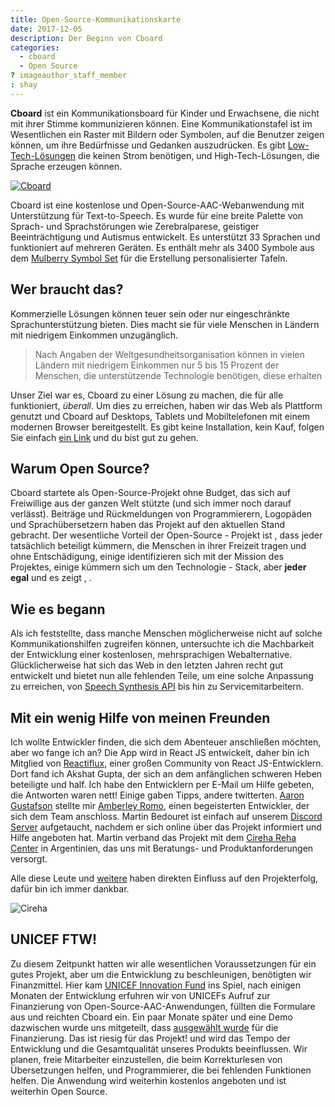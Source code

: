 ```yaml
---
title: Open-Source-Kommunikationskarte
date: 2017-12-05
description: Der Beginn von Cboard
categories:
  - cboard
  - Open Source
? imageauthor_staff_member
: shay
---
```


**Cboard** ist ein Kommunikationsboard für Kinder und Erwachsene, die nicht mit ihrer Stimme kommunizieren können. Eine Kommunikationstafel ist im Wesentlichen ein Raster mit Bildern oder Symbolen, auf die Benutzer zeigen können, um ihre Bedürfnisse und Gedanken auszudrücken. Es gibt [Low-Tech-Lösungen](https://www.youtube.com/watch?v=mnyv8h6J4rc) die keinen Strom benötigen, und High-Tech-Lösungen, die Sprache erzeugen können.

[![Cboard](/images/app/water-ipad-english.png)](https://github.com/cboard-org/cboard)

Cboard ist eine kostenlose und Open-Source-AAC-Webanwendung mit Unterstützung für Text-to-Speech. Es wurde für eine breite Palette von Sprach- und Sprachstörungen wie Zerebralparese, geistiger Beeinträchtigung und Autismus entwickelt. Es unterstützt 33 Sprachen und funktioniert auf mehreren Geräten. Es enthält mehr als 3400 Symbole aus dem [Mulberry Symbol Set](https://mulberrysymbols.org/) für die Erstellung personalisierter Tafeln.

## Wer braucht das?

Kommerzielle Lösungen können teuer sein oder nur eingeschränkte Sprachunterstützung bieten. Dies macht sie für viele Menschen in Ländern mit niedrigem Einkommen unzugänglich.

> Nach Angaben der Weltgesundheitsorganisation können in vielen Ländern mit niedrigem Einkommen nur 5 bis 15 Prozent der Menschen, die unterstützende Technologie benötigen, diese erhalten

Unser Ziel war es, Cboard zu einer Lösung zu machen, die für alle funktioniert, *überall*. Um dies zu erreichen, haben wir das Web als Plattform genutzt und Cboard auf Desktops, Tablets und Mobiltelefonen mit einem modernen Browser bereitgestellt. Es gibt keine Installation, kein Kauf, folgen Sie einfach [ein Link](https://app.cboard.io) und du bist gut zu gehen.

## Warum Open Source?

Cboard startete als Open-Source-Projekt ohne Budget, das sich auf Freiwillige aus der ganzen Welt stützte (und sich immer noch darauf verlässt). Beiträge und Rückmeldungen von Programmierern, Logopäden und Sprachübersetzern haben das Projekt auf den aktuellen Stand gebracht. Der wesentliche Vorteil der Open-Source - Projekt ist , dass jeder tatsächlich beteiligt kümmern, die Menschen in ihrer Freizeit tragen und ohne Entschädigung, einige identifizieren sich mit der Mission des Projektes, einige kümmern sich um den Technologie - Stack, aber **jeder egal** und es zeigt , .

## Wie es begann

Als ich feststellte, dass manche Menschen möglicherweise nicht auf solche Kommunikationshilfen zugreifen können, untersuchte ich die Machbarkeit der Entwicklung einer kostenlosen, mehrsprachigen Webalternative. Glücklicherweise hat sich das Web in den letzten Jahren recht gut entwickelt und bietet nun alle fehlenden Teile, um eine solche Anpassung zu erreichen, von [Speech Synthesis API](https://www.smashingmagazine.com/2017/02/experimenting-with-speechsynthesis/) bis hin zu Servicemitarbeitern.

## Mit ein wenig Hilfe von meinen Freunden

Ich wollte Entwickler finden, die sich dem Abenteuer anschließen möchten, aber wo fange ich an? Die App wird in React JS entwickelt, daher bin ich Mitglied von [Reactiflux](https://www.reactiflux.com/), einer großen Community von React JS-Entwicklern. Dort fand ich Akshat Gupta, der sich an dem anfänglichen schweren Heben beteiligte und half. Ich habe den Entwicklern per E-Mail um Hilfe gebeten, die Antworten waren nett! Einige gaben Tipps, andere twitterten. [Aaron Gustafson](https://www.aaron-gustafson.com/about/) stellte mir [Amberley Romo](https://www.aaron-gustafson.com/notebook/my-2017-mentees/), einen begeisterten Entwickler, der sich dem Team anschloss. Martin Bedouret ist einfach auf unserem [Discord Server](https://discord.gg/TEH8uxh) aufgetaucht, nachdem er sich online über das Projekt informiert und Hilfe angeboten hat. Martin verband das Projekt mit dem [Cireha Reha Center](http://www.cireha.com.ar/index.asp) in Argentinien, das uns mit Beratungs- und Produktanforderungen versorgt.

Alle diese Leute und [weitere](https://github.com/cboard-org/cboard/graphs/contributors) haben direkten Einfluss auf den Projekterfolg, dafür bin ich immer dankbar.

![Cireha](/images/cireha-group-outside.jpg)

## UNICEF FTW!

Zu diesem Zeitpunkt hatten wir alle wesentlichen Voraussetzungen für ein gutes Projekt, aber um die Entwicklung zu beschleunigen, benötigten wir Finanzmittel. Hier kam [UNICEF Innovation Fund](https://unicefinnovationfund.org/) ins Spiel, nach einigen Monaten der Entwicklung erfuhren wir von UNICEFs Aufruf zur Finanzierung von Open-Source-AAC-Anwendungen, füllten die Formulare aus und reichten Cboard ein. Ein paar Monate später und eine Demo dazwischen wurde uns mitgeteilt, dass [ausgewählt wurde](http://unicefstories.org/2017/12/08/unicef-announces-addition-of-six-start-up-companies-to-2018-investment-portfolio/) für die Finanzierung. Das ist riesig für das Projekt! und wird das Tempo der Entwicklung und die Gesamtqualität unseres Produkts beeinflussen. Wir planen, freie Mitarbeiter einzustellen, die beim Korrekturlesen von Übersetzungen helfen, und Programmierer, die bei fehlenden Funktionen helfen. Die Anwendung wird weiterhin kostenlos angeboten und ist weiterhin Open Source.